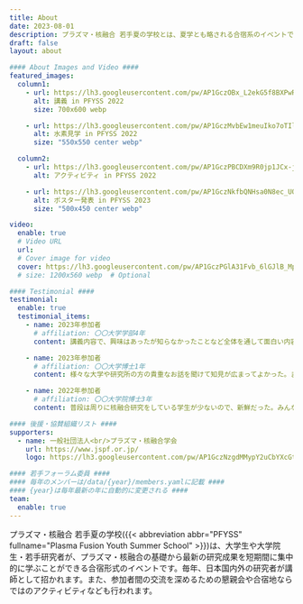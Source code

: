 ```yaml
---
title: About
date: 2023-08-01
description: プラズマ・核融合 若手夏の学校とは、夏学とも略される合宿系のイベントです。プラズマ・核融合に関わる学生や若手研究者たちが、講義やディスカッションを通じて刺激を与え、交流し合うことを開催の目的としています。
draft: false
layout: about

#### About Images and Video ####
featured_images:
  column1:
    - url: https://lh3.googleusercontent.com/pw/AP1GczOBx_L2ekG5f8BXPwRx2UpCc0IYBDBABN5hpBRnqE9XI5MpT_xPfnyyG4t8Vp7tkBZpW4yQLepr1YxHfXqkr22qnMEcRQlJ9thVI6icjzxGnPzCDLU=w2400
      alt: 講義 in PFYSS 2022
      size: 700x600 webp

    - url: https://lh3.googleusercontent.com/pw/AP1GczMvbEw1meuIko7oTIlhIkgt3afOHW5mkF1BePF-6pMy71WMwCFdnkKZdsK9F1PvMtbWi8Df_CxX40a2bZX786t5PhIu_SWYUt4EXrwIaUSDsBN0C0M=w2400
      alt: 水素見学 in PFYSS 2022
      size: "550x550 center webp"

  column2:
    - url: https://lh3.googleusercontent.com/pw/AP1GczPBCDXm9R0jp1JCx-jx4IB-EKABvGNp67UG0fXBfLlz9e18q2nfs42wYqcAxjTCbELxx8EE0--9fIgjcx2UIxxYMTFZ0cNb5lvWtftv6Ovx2JOvpw8=w2400
      alt: アクティビティ in PFYSS 2022

    - url: https://lh3.googleusercontent.com/pw/AP1GczNkfbQNHsa0N8ec_UQYiOcRTcvy5kJz7G5zLt66w41wEFNBQhzGWaOh1gp0T5NrwzYVIZBLnF45HYm4NNxIbbh6x-Gb7D4oM6UNXueAQb3y5UN-Bxo=w2400
      alt: ポスター発表 in PFYSS 2023
      size: "500x450 center webp"

video:
  enable: true
  # Video URL
  url:
  # Cover image for video
  cover: https://lh3.googleusercontent.com/pw/AP1GczPGlA31Fvb_6lGJlB_MpzdEQM5mMuYqMKhypZPPjmToZQU_oE6kbsITMqtvDBkDIoMVmQZTtPTKjOaJADcjz2nUM83OI7ODcBBqCqmgzR3ZRO40lx0=w2400
  # size: 1200x560 webp  # Optional

#### Testimonial ####
testimonial:
  enable: true
  testimonial_items:
    - name: 2023年参加者
      # affiliation: 〇〇大学学部4年
      content: 講義内容で、興味はあったが知らなかったことなど全体を通して面白い内容だったと思います。OIST見学も学内や研究室を見学でき非常に良い刺激になりました。BBQは他大学の学生と親睦を深めるいい機会でした。次回も開催して欲しいです。宿泊施設の寝床だけはもう少し良いところが良かったです。ただ、一部屋の人数が多いというのはいろんな人と話す機会になってよかったです。

    - name: 2023年参加者
      # affiliation: 〇〇大学博士1年
      content: 様々な大学や研究所の方の貴重なお話を聞けて知見が広まってよかった。また、他大学の人と交流ができ、同じ分野の研究をしている人達のポスター発表を見て刺激になった。

    - name: 2022年参加者
      # affiliation: 〇〇大学院博士3年
      content: 普段は周りに核融合研究をしている学生が少ないので、新鮮だった。みんなレベルが高く、刺激になった。ITERについてもインターンの話からぶっちゃけた内情まで聞くことができ、良かった。

#### 後援・協賛組織リスト ####
supporters:
  - name: 一般社団法人<br/>プラズマ・核融合学会
    url: https://www.jspf.or.jp/
    logo: https://lh3.googleusercontent.com/pw/AP1GczNzgdMMypY2uCbYXcGtpCeWWqQ78h-FXpslcapymVEaPDsB18pLSj6UlA9IBq9gUcWNjIRTfy1Ed1iLxlBPFBKLL6cz77sNJ3xAP-R2VzAJ75xKg54=w2400

#### 若手フォーラム委員 ####
#### 毎年のメンバーは/data/{year}/members.yamlに記載 ####
#### {year}は毎年最新の年に自動的に変更される ####
team:
  enable: true
---
```


プラズマ・核融合 若手夏の学校({{< abbreviation abbr="PFYSS" fullname="Plasma Fusion Youth Summer School" >}})は、大学生や大学院生・若手研究者が、プラズマ・核融合の基礎から最新の研究成果を短期間に集中的に学ぶことができる合宿形式のイベントです。毎年、日本国内外の研究者が講師として招かれます。また、参加者間の交流を深めるための懇親会や合宿地ならではのアクティビティなども行われます。
